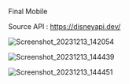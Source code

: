 Final Mobile

Source API : https://disneyapi.dev/

![Screenshot_20231213_142054](https://github.com/Tsynblh/Final_Mobile/assets/124758226/ea1e3bad-e62f-4511-8116-26e719ef56db)

![Screenshot_20231213_144439](https://github.com/Tsynblh/Final_Mobile/assets/124758226/eaa304dc-1c6b-42e7-abb7-68e80a5b9893)

![Screenshot_20231213_144451](https://github.com/Tsynblh/Final_Mobile/assets/124758226/53bf8b97-79ce-440e-8ee8-1964d4551c1f)
